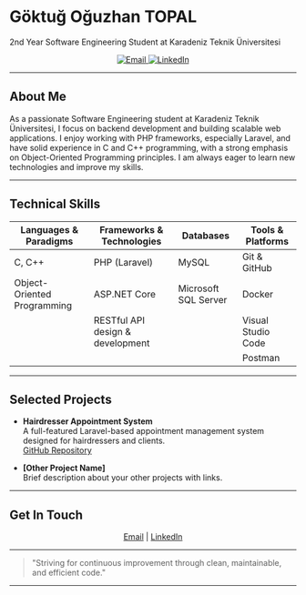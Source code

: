 <p align="center">
  <h1>Göktuğ Oğuzhan TOPAL</h1>
  <p>2nd Year Software Engineering Student at Karadeniz Teknik Üniversitesi</p>
</p>

<p align="center">
  <a href="mailto:goktugsw@gmail.com" target="_blank" rel="noopener noreferrer">
    <img src="https://img.shields.io/badge/Email-D14836?style=for-the-badge&logo=gmail&logoColor=white" alt="Email" />
  </a>
  <a href="https://www.linkedin.com/in/g%C3%B6ktu%C4%9F-o%C4%9Fuzhan-topal-774016251/" target="_blank" rel="noopener noreferrer">
    <img src="https://img.shields.io/badge/LinkedIn-0A66C2?style=for-the-badge&logo=linkedin&logoColor=white" alt="LinkedIn" />
  </a>
</p>

---

## About Me

As a passionate Software Engineering student at Karadeniz Teknik Üniversitesi, I focus on backend development and building scalable web applications. I enjoy working with PHP frameworks, especially Laravel, and have solid experience in C and C++ programming, with a strong emphasis on Object-Oriented Programming principles. I am always eager to learn new technologies and improve my skills.

---

## Technical Skills

| Languages & Paradigms      | Frameworks & Technologies         | Databases        | Tools & Platforms          |
|---------------------------|----------------------------------|------------------|---------------------------|
| C, C++                    | PHP (Laravel)                    | MySQL            | Git & GitHub              |
| Object-Oriented Programming | ASP.NET Core                    | Microsoft SQL Server | Docker                   |
|                           | RESTful API design & development |             | Visual Studio Code        |
|                           |                                 |                  | Postman                   |

---

## Selected Projects

- **Hairdresser Appointment System**  
  A full-featured Laravel-based appointment management system designed for hairdressers and clients.  
  [GitHub Repository](https://github.com/GOTOPAL/Hairdresser-Appointment-System)

- **[Other Project Name]**  
  Brief description about your other projects with links.

---

## Get In Touch

<p align="center">
  <a href="mailto:goktugsw@gmail.com">Email</a> | 
  <a href="https://www.linkedin.com/in/g%C3%B6ktu%C4%9F-o%C4%9Fuzhan-topal-774016251/">LinkedIn</a>
</p>




---

> "Striving for continuous improvement through clean, maintainable, and efficient code."

---


